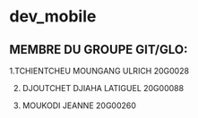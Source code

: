# dev_mobile

## MEMBRE DU GROUPE GIT/GLO:

1.TCHIENTCHEU MOUNGANG ULRICH 20G0028

2. DJOUTCHET DJIAHA LATIGUEL 20G00088

3. MOUKODI JEANNE 20G00260
